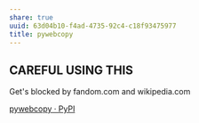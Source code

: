 ```yaml
---
share: true
uuid: 63d04b10-f4ad-4735-92c4-c18f93475977
title: pywebcopy
---
```

## CAREFUL USING THIS

Get's blocked by fandom.com and wikipedia.com

[pywebcopy · PyPI](https://pypi.org/project/pywebcopy/)

